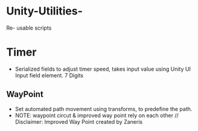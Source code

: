 # Unity-Utilities-
Re- usable scripts

# Timer 
- Serialized fields to adjust timer speed, takes input value using Unity UI Input field element. 7 Digits 


## WayPoint 

- Set automated path movement using transforms, to predefine the path.
- NOTE:  waypoint circut  & improved way point rely on each other // 
  Disclaimer: Improved Way Point created by Zaneris
